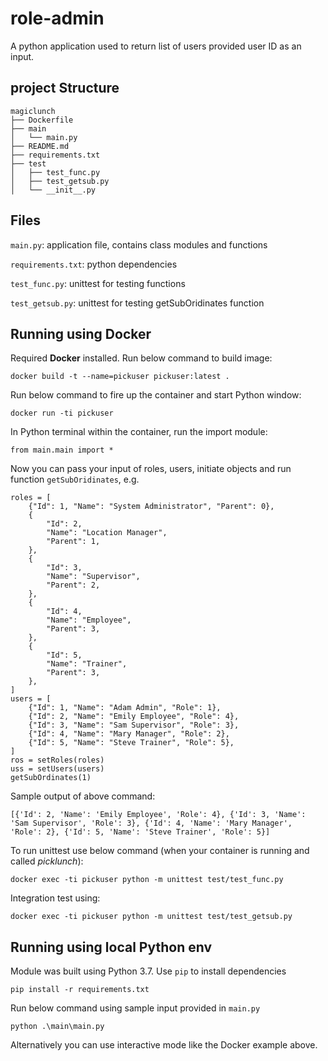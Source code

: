 # role-admin
A python application used to return list of users provided user ID as an input. 

## project Structure
```
magiclunch
├── Dockerfile
├── main
│   └── main.py
├── README.md
├── requirements.txt
├── test
│   ├── test_func.py
│   ├── test_getsub.py
│   └── __init__.py
```

## Files
`main.py`: application file, contains class modules and functions

`requirements.txt`: python dependencies

`test_func.py`: unittest for testing functions

`test_getsub.py`: unittest for testing getSubOridinates function

## Running using Docker
Required **Docker** installed. 
Run below command to build image:

```docker build -t --name=pickuser pickuser:latest .```

Run below command to fire up the container and start Python window:

```docker run -ti pickuser```

In Python terminal within the container, run the import module:

```from main.main import *```

Now you can pass your input of roles, users, initiate objects and run function `getSubOridinates`, e.g.

```
roles = [
    {"Id": 1, "Name": "System Administrator", "Parent": 0},
    {
        "Id": 2,
        "Name": "Location Manager",
        "Parent": 1,
    },
    {
        "Id": 3,
        "Name": "Supervisor",
        "Parent": 2,
    },
    {
        "Id": 4,
        "Name": "Employee",
        "Parent": 3,
    },
    {
        "Id": 5,
        "Name": "Trainer",
        "Parent": 3,
    },
]
users = [
    {"Id": 1, "Name": "Adam Admin", "Role": 1},
    {"Id": 2, "Name": "Emily Employee", "Role": 4},
    {"Id": 3, "Name": "Sam Supervisor", "Role": 3},
    {"Id": 4, "Name": "Mary Manager", "Role": 2},
    {"Id": 5, "Name": "Steve Trainer", "Role": 5},
]
ros = setRoles(roles)
uss = setUsers(users)
getSubOrdinates(1)
```

Sample output of above command:

```[{'Id': 2, 'Name': 'Emily Employee', 'Role': 4}, {'Id': 3, 'Name': 'Sam Supervisor', 'Role': 3}, {'Id': 4, 'Name': 'Mary Manager', 'Role': 2}, {'Id': 5, 'Name': 'Steve Trainer', 'Role': 5}]```

To run unittest use below command (when your container is running and called *picklunch*):

```docker exec -ti pickuser python -m unittest test/test_func.py```

Integration test using:

```docker exec -ti pickuser python -m unittest test/test_getsub.py```

## Running using local Python env
Module was built using Python 3.7. Use `pip` to install dependencies

```pip install -r requirements.txt```

Run below command using sample input provided in `main.py`

```python .\main\main.py```

Alternatively you can use interactive mode like the Docker example above.



